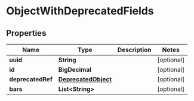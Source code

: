 

# ObjectWithDeprecatedFields


## Properties

| Name | Type | Description | Notes |
|------------ | ------------- | ------------- | -------------|
|**uuid** | **String** |  |  [optional] |
|**id** | **BigDecimal** |  |  [optional] |
|**deprecatedRef** | [**DeprecatedObject**](DeprecatedObject.md) |  |  [optional] |
|**bars** | **List&lt;String&gt;** |  |  [optional] |



